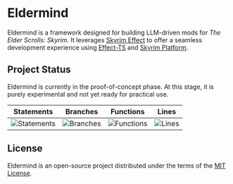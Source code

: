 # Eldermind #

Eldermind is a framework designed for building LLM-driven mods for _The Elder Scrolls: Skyrim_. It
leverages [Skyrim Effect](https://github.com/mysticfall/skyrim-effect) to offer a
seamless development experience using [Effect-TS](https://effect.website/)
and [Skyrim Platform](https://www.nexusmods.com/skyrimspecialedition/mods/54909).

## Project Status

Eldermind is currently in the proof-of-concept phase. At this stage, it is purely experimental and not yet ready for
practical use.

| Statements                  | Branches                | Functions                 | Lines             |
| --------------------------- | ----------------------- | ------------------------- | ----------------- |
| ![Statements](https://img.shields.io/badge/statements-90.77%25-brightgreen.svg?style=flat) | ![Branches](https://img.shields.io/badge/branches-91.98%25-brightgreen.svg?style=flat) | ![Functions](https://img.shields.io/badge/functions-74.1%25-red.svg?style=flat) | ![Lines](https://img.shields.io/badge/lines-90.77%25-brightgreen.svg?style=flat) |

## License

Eldermind is an open-source project distributed under the terms of the [MIT License](LICENSE).
